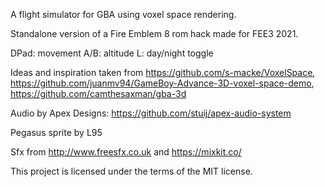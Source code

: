 A flight simulator for GBA using voxel space rendering.

Standalone version of a Fire Emblem 8 rom hack made for FEE3 2021.

DPad: movement
A/B: altitude
L: day/night toggle

Ideas and inspiration taken from https://github.com/s-macke/VoxelSpace, https://github.com/juanmv94/GameBoy-Advance-3D-voxel-space-demo, https://github.com/camthesaxman/gba-3d

Audio by Apex Designs: https://github.com/stuij/apex-audio-system

Pegasus sprite by L95

Sfx from http://www.freesfx.co.uk and https://mixkit.co/

This project is licensed under the terms of the MIT license.
